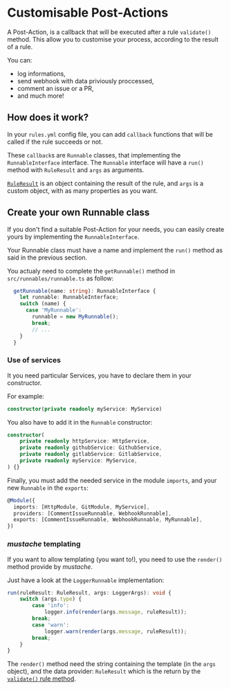 # Customisable Post-Actions

A Post-Action, is a callback that will be executed after a rule `validate()` method.
This allow you to customise your process, according to the result of a rule.

You can:

- log informations,
- send webhook with data priviously proccessed,
- comment an issue or a PR,
- and much more!

## How does it work?

In your `rules.yml` config file, you can add `callback` functions that will be called if the rule succeeds or not.

These `callback`s are `Runnable` classes, that implementing the `RunnableInterface` interface.
The `Runnable` interface will have a `run()` method with `RuleResult` and `args` as arguments.

[`RuleResult`](../rules/customisableRules.html#validate-method) is an object containing the result of the rule, and `args` is a custom object, with as many properties as you want.

## Create your own Runnable class

If you don't find a suitable Post-Action for your needs, you can easily create yours by implementing the `RunnableInterface`.

Your Runnable class must have a name and implement the `run()` method as said in the previous section.

You actualy need to complete the `getRunnable()` method in `src/runnables/runnable.ts` as follow:

```typescript
  getRunnable(name: string): RunnableInterface {
    let runnable: RunnableInterface;
    switch (name) {
      case 'MyRunnable':
        runnable = new MyRunnable();
        break;
        // ...
    }
  }
```

### Use of services

It you need particular Services, you have to declare them in your constructor.

For example:

```typescript
constructor(private readonly myService: MyService)
```

You also have to add it in the `Runnable` constructor:

```typescript
constructor(
    private readonly httpService: HttpService,
    private readonly githubService: GithubService,
    private readonly gitlabService: GitlabService,
    private readonly myService: MyService,
) {}
```

Finally, you must add the needed service in the module `imports`, and your new `Runnable` in the `exports`:

```typescript
@Module({
  imports: [HttpModule, GitModule, MyService],
  providers: [CommentIssueRunnable, WebhookRunnable],
  exports: [CommentIssueRunnable, WebhookRunnable, MyRunnable],
})
```

### _mustache_ templating

If you want to allow templating (you want to!), you need to use the `render()` method provide by _mustache_.

Just have a look at the `LoggerRunnable` implementation:

```typescript
run(ruleResult: RuleResult, args: LoggerArgs): void {
    switch (args.type) {
        case 'info':
            logger.info(render(args.message, ruleResult));
        break;
        case 'warn':
            logger.warn(render(args.message, ruleResult));
        break;
    }
}
```

The `render()` method need the string containing the template (in the `args` object), and the data provider: `RuleResult` which is the return by the [`validate()` rule method](../rules/customisableRules.html#validate-method).
